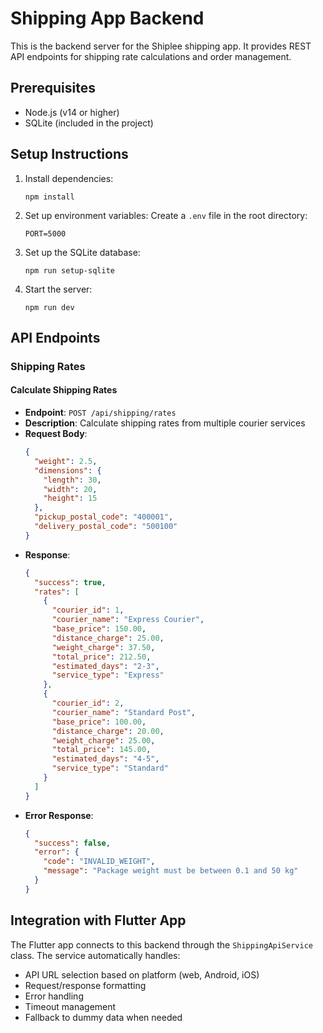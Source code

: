 # Shipping App Backend

This is the backend server for the Shiplee shipping app. It provides REST API endpoints for shipping rate calculations and order management.

## Prerequisites

- Node.js (v14 or higher)
- SQLite (included in the project)

## Setup Instructions

1. Install dependencies:
   ```
   npm install
   ```

2. Set up environment variables:
   Create a `.env` file in the root directory:
   ```
   PORT=5000
   ```

3. Set up the SQLite database:
   ```
   npm run setup-sqlite
   ```

4. Start the server:
   ```
   npm run dev
   ```

## API Endpoints

### Shipping Rates

#### Calculate Shipping Rates
- **Endpoint**: `POST /api/shipping/rates`
- **Description**: Calculate shipping rates from multiple courier services
- **Request Body**:
  ```json
  {
    "weight": 2.5,
    "dimensions": {
      "length": 30,
      "width": 20,
      "height": 15
    },
    "pickup_postal_code": "400001",
    "delivery_postal_code": "500100"
  }
  ```
- **Response**:
  ```json
  {
    "success": true,
    "rates": [
      {
        "courier_id": 1,
        "courier_name": "Express Courier",
        "base_price": 150.00,
        "distance_charge": 25.00,
        "weight_charge": 37.50,
        "total_price": 212.50,
        "estimated_days": "2-3",
        "service_type": "Express"
      },
      {
        "courier_id": 2,
        "courier_name": "Standard Post",
        "base_price": 100.00,
        "distance_charge": 20.00,
        "weight_charge": 25.00,
        "total_price": 145.00,
        "estimated_days": "4-5",
        "service_type": "Standard"
      }
    ]
  }
  ```
- **Error Response**:
  ```json
  {
    "success": false,
    "error": {
      "code": "INVALID_WEIGHT",
      "message": "Package weight must be between 0.1 and 50 kg"
    }
  }
  ```

## Integration with Flutter App

The Flutter app connects to this backend through the `ShippingApiService` class. The service automatically handles:
- API URL selection based on platform (web, Android, iOS)
- Request/response formatting
- Error handling
- Timeout management
- Fallback to dummy data when needed 